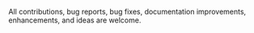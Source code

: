  All contributions, bug reports, bug fixes, documentation improvements, enhancements, and ideas are welcome.  
